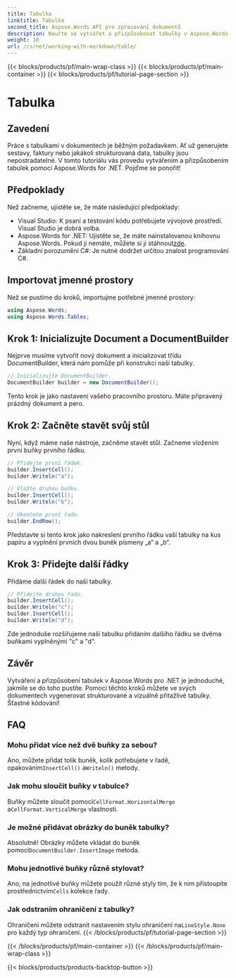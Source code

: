 ```yaml
---
title: Tabulka
linktitle: Tabulka
second_title: Aspose.Words API pro zpracování dokumentů
description: Naučte se vytvářet a přizpůsobovat tabulky v Aspose.Words pro .NET pomocí tohoto podrobného průvodce. Ideální pro generování strukturovaných a vizuálně přitažlivých dokumentů.
weight: 10
url: /cs/net/working-with-markdown/table/
---
```


{{< blocks/products/pf/main-wrap-class >}}
{{< blocks/products/pf/main-container >}}
{{< blocks/products/pf/tutorial-page-section >}}

# Tabulka

## Zavedení

Práce s tabulkami v dokumentech je běžným požadavkem. Ať už generujete sestavy, faktury nebo jakákoli strukturovaná data, tabulky jsou nepostradatelné. V tomto tutoriálu vás provedu vytvářením a přizpůsobením tabulek pomocí Aspose.Words for .NET. Pojďme se ponořit!

## Předpoklady

Než začneme, ujistěte se, že máte následující předpoklady:

- Visual Studio: K psaní a testování kódu potřebujete vývojové prostředí. Visual Studio je dobrá volba.
-  Aspose.Words for .NET: Ujistěte se, že máte nainstalovanou knihovnu Aspose.Words. Pokud ji nemáte, můžete si ji stáhnout[zde](https://releases.aspose.com/words/net/).
- Základní porozumění C#: Je nutné dodržet určitou znalost programování C#.

## Importovat jmenné prostory

Než se pustíme do kroků, importujme potřebné jmenné prostory:

```csharp
using Aspose.Words;
using Aspose.Words.Tables;
```

## Krok 1: Inicializujte Document a DocumentBuilder

Nejprve musíme vytvořit nový dokument a inicializovat třídu DocumentBuilder, která nám pomůže při konstrukci naší tabulky.

```csharp
// Inicializujte DocumentBuilder.
DocumentBuilder builder = new DocumentBuilder();
```

Tento krok je jako nastavení vašeho pracovního prostoru. Máte připravený prázdný dokument a pero.

## Krok 2: Začněte stavět svůj stůl

Nyní, když máme naše nástroje, začněme stavět stůl. Začneme vložením první buňky prvního řádku.

```csharp
// Přidejte první řádek.
builder.InsertCell();
builder.Writeln("a");

// Vložte druhou buňku.
builder.InsertCell();
builder.Writeln("b");

// Ukončete první řadu.
builder.EndRow();
```

Představte si tento krok jako nakreslení prvního řádku vaší tabulky na kus papíru a vyplnění prvních dvou buněk písmeny „a“ a „b“.

## Krok 3: Přidejte další řádky

Přidáme další řádek do naší tabulky.

```csharp
// Přidejte druhou řadu.
builder.InsertCell();
builder.Writeln("c");
builder.InsertCell();
builder.Writeln("d");
```

Zde jednoduše rozšiřujeme naši tabulku přidáním dalšího řádku se dvěma buňkami vyplněnými "c" a "d".

## Závěr

Vytváření a přizpůsobení tabulek v Aspose.Words pro .NET je jednoduché, jakmile se do toho pustíte. Pomocí těchto kroků můžete ve svých dokumentech vygenerovat strukturované a vizuálně přitažlivé tabulky. Šťastné kódování!

## FAQ

### Mohu přidat více než dvě buňky za sebou?
 Ano, můžete přidat tolik buněk, kolik potřebujete v řadě, opakováním`InsertCell()` a`Writeln()` metody.

### Jak mohu sloučit buňky v tabulce?
 Buňky můžete sloučit pomocí`CellFormat.HorizontalMerge` a`CellFormat.VerticalMerge` vlastnosti.

### Je možné přidávat obrázky do buněk tabulky?
 Absolutně! Obrázky můžete vkládat do buněk pomocí`DocumentBuilder.InsertImage` metoda.

### Mohu jednotlivé buňky různě stylovat?
 Ano, na jednotlivé buňky můžete použít různé styly tím, že k nim přistoupíte prostřednictvím`Cells` kolekce řady.

### Jak odstraním ohraničení z tabulky?
 Ohraničení můžete odstranit nastavením stylu ohraničení na`LineStyle.None` pro každý typ ohraničení.
{{< /blocks/products/pf/tutorial-page-section >}}

{{< /blocks/products/pf/main-container >}}
{{< /blocks/products/pf/main-wrap-class >}}

{{< blocks/products/products-backtop-button >}}

